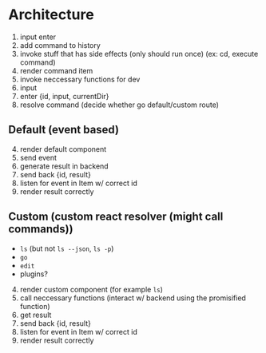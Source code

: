 # Architecture

1. input enter
2. add command to history
3. invoke stuff that has side effects (only should run once) (ex: cd, execute command)
4. render command item
5. invoke neccessary functions for dev
6. input
7. enter {id, input, currentDir}
8. resolve command (decide whether go default/custom route)

## Default (event based)

4. render default component
5. send event
6. generate result in backend
7. send back {id, result}
8. listen for event in Item w/ correct id
9. render result correctly

## Custom (custom react resolver (might call commands))

- `ls` (but not `ls --json`, `ls -p`)
- `go`
- `edit`
- plugins?

4. render custom component (for example `ls`)
5. call neccessary functions (interact w/ backend using the promisified function)
6. get result
7. send back {id, result}
8. listen for event in Item w/ correct id
9. render result correctly
